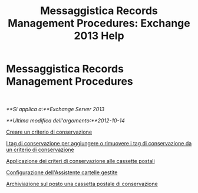 ﻿---
title: 'Messaggistica Records Management Procedures: Exchange 2013 Help'
TOCTitle: Messaggistica Records Management Procedures
ms:assetid: bc2ff408-4a2b-4202-9515-e3e922a6320d
ms:mtpsurl: https://technet.microsoft.com/it-it/library/JJ150558(v=EXCHG.150)
ms:contentKeyID: 50481518
ms.date: 05/22/2018
mtps_version: v=EXCHG.150
ms.translationtype: MT
---

# Messaggistica Records Management Procedures

 

_**Si applica a:**Exchange Server 2013_

_**Ultima modifica dell'argomento:**2012-10-14_

[Creare un criterio di conservazione](create-a-retention-policy-exchange-2013-help.md)

[I tag di conservazione per aggiungere o rimuovere i tag di conservazione da un criterio di conservazione](add-retention-tags-to-or-remove-retention-tags-from-a-retention-policy-exchange-2013-help.md)

[Applicazione dei criteri di conservazione alle cassette postali](apply-a-retention-policy-to-mailboxes-exchange-2013-help.md)

[Configurazione dell'Assistente cartelle gestite](configure-the-managed-folder-assistant-exchange-2013-help.md)

[Archiviazione sul posto una cassetta postale di conservazione](place-a-mailbox-on-retention-hold-exchange-2013-help.md)

